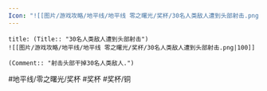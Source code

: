 ```yaml
---
Icon: "![[图片/游戏攻略/地平线/地平线 零之曙光/奖杯/30名人类敌人遭到头部射击.png|30]]"
---
```

```ad-common-bronze-trophy
title: (Title:: "30名人类敌人遭到头部射击")
![[图片/游戏攻略/地平线/地平线 零之曙光/奖杯/30名人类敌人遭到头部射击.png|100]]

(Comment:: "射击头部干掉30名人类敌人.")
```

#地平线/零之曙光/奖杯 #奖杯 #奖杯/铜
